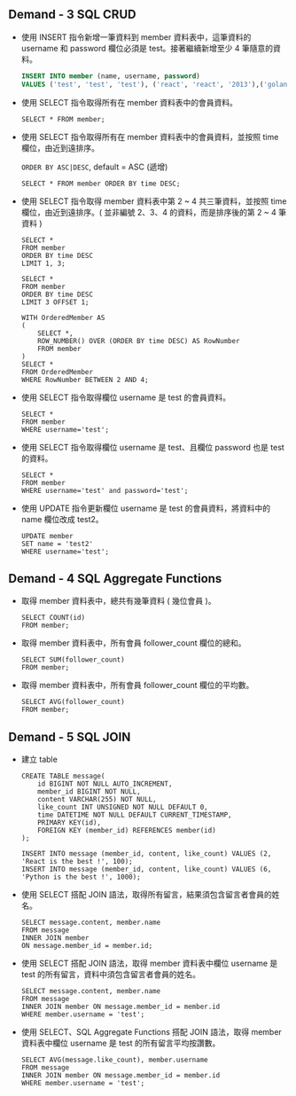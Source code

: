 ## Demand - 3 SQL CRUD
- 使用 INSERT 指令新增一筆資料到 member 資料表中，這筆資料的 username 和 password 欄位必須是 test。接著繼續新增至少 4 筆隨意的資料。

    ```sql
    INSERT INTO member (name, username, password)
    VALUES ('test', 'test', 'test'), ('react', 'react', '2013'),('golang', 'golang', '2009'), ('flask', 'flask', '2010'), ('linux', 'linux', '1991');
    ```
    
- 使用 SELECT 指令取得所有在 member 資料表中的會員資料。
    ```mysql
    SELECT * FROM member;
    ```

- 使用 SELECT 指令取得所有在 member 資料表中的會員資料，並按照 time 欄位，由近到遠排序。
  
    `ORDER BY ASC|DESC`, default = ASC (遞增)
   
    ```mysql
    SELECT * FROM member ORDER BY time DESC;
    ```

- 使用 SELECT 指令取得 member 資料表中第 2 ~ 4 共三筆資料，並按照 time 欄位，由近到遠排序。( 並非編號 2、3、4 的資料，而是排序後的第 2 ~ 4 筆資料 )

    ```mysql
    SELECT *
    FROM member
    ORDER BY time DESC
    LIMIT 1, 3;
    ```
    
    ```mysql
    SELECT *
    FROM member
    ORDER BY time DESC
    LIMIT 3 OFFSET 1;
    ```

    ```mysql
    WITH OrderedMember AS
    (
        SELECT *,
        ROW_NUMBER() OVER (ORDER BY time DESC) AS RowNumber
        FROM member
    ) 
    SELECT *
    FROM OrderedMember
    WHERE RowNumber BETWEEN 2 AND 4;
    ```

- 使用 SELECT 指令取得欄位 username 是 test 的會員資料。
    
    ```mysql
    SELECT *
    FROM member
    WHERE username='test';
    ```

- 使用 SELECT 指令取得欄位 username 是 test、且欄位 password 也是 test 的資料。

    ```mysql
    SELECT *
    FROM member
    WHERE username='test' and password='test';
    ```
  
- 使用 UPDATE 指令更新欄位 username 是 test 的會員資料，將資料中的 name 欄位改成 test2。
    
    ```mysql
    UPDATE member
    SET name = 'test2'
    WHERE username='test';
    ```

## Demand - 4 SQL Aggregate Functions

- 取得 member 資料表中，總共有幾筆資料 ( 幾位會員 )。
    
    ```mysql
    SELECT COUNT(id)
    FROM member;
    ```
    
- 取得 member 資料表中，所有會員 follower_count 欄位的總和。

    ```mysql
    SELECT SUM(follower_count)
    FROM member;
    ```
    
- 取得 member 資料表中，所有會員 follower_count 欄位的平均數。

    ```mysql
    SELECT AVG(follower_count)
    FROM member;
    ```

## Demand - 5 SQL JOIN

- 建立 table
    ```mysql
    CREATE TABLE message(
        id BIGINT NOT NULL AUTO_INCREMENT,
        member_id BIGINT NOT NULL,
        content VARCHAR(255) NOT NULL,
        like_count INT UNSIGNED NOT NULL DEFAULT 0,
        time DATETIME NOT NULL DEFAULT CURRENT_TIMESTAMP,
        PRIMARY KEY(id),
        FOREIGN KEY (member_id) REFERENCES member(id)
    );
    
    INSERT INTO message (member_id, content, like_count) VALUES (2, 'React is the best !', 100);
    INSERT INTO message (member_id, content, like_count) VALUES (6, 'Python is the best !', 1000);
    ```
    
- 使用 SELECT 搭配 JOIN 語法，取得所有留言，結果須包含留言者會員的姓名。

    ```mysql
    SELECT message.content, member.name
    FROM message
    INNER JOIN member
    ON message.member_id = member.id;
    ```

- 使用 SELECT 搭配 JOIN 語法，取得 member 資料表中欄位 username 是 test 的所有留言，資料中須包含留言者會員的姓名。

    ```mysql
    SELECT message.content, member.name
    FROM message
    INNER JOIN member ON message.member_id = member.id
    WHERE member.username = 'test';
    ```

- 使用 SELECT、SQL Aggregate Functions 搭配 JOIN 語法，取得 member 資料表中欄位 username 是 test 的所有留言平均按讚數。
    
    ```mysql
    SELECT AVG(message.like_count), member.username
    FROM message
    INNER JOIN member ON message.member_id = member.id
    WHERE member.username = 'test';
    ```
    
